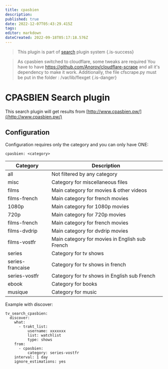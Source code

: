 ```yaml
---
title: cpasbien
description: 
published: true
date: 2022-12-07T05:43:29.415Z
tags: 
editor: markdown
dateCreated: 2022-09-18T05:17:18.576Z
---
```


> This plugin is part of [search](/Plugins/Searches) plugin system
{.is-success}

>As cpasbien switched to cloudflare, some tweaks are required
You have to have https://github.com/Anorov/cloudflare-scrape and all it's dependency to make it work.
Additionally, the file cfscrape.py must be put in the folder : /var/lib/flexget
{.is-danger}

# CPASBIEN Search plugin
This search plugin will get results from [http://www.cpasbien.pw/](/http://www.cpasbien.pw/)

## Configuration
Configuration requires only the category and you can only have ONE:
```
cpasbien: <category>
```


| **Category** | **Description** |
| --- | --- |
| all | Not filtered by any category |
| misc | Category for miscellaneous files |
| films | Main category for movies & other videos |
| films-french | Main category for french movies |
| 1080p | Main category for 1080p movies |
| 720p | Main category for 720p movies |
| films-french | Main category for french movies |
| films-dvdrip | Main category for dvdrip movies |
| films-vostfr | Main category for movies in English sub French |
| series | Category for tv shows |
| series-francaise | Category for tv shows in french |
| series-vostfr | Category for tv shows in English sub French |
| ebook | Category for books |
| musique | Category for music |

Example with discover:
```
tv_search_cpasbien:
  discover:
    what:
      - trakt_list:
          username: xxxxxxx
          list: watchlist
          type: shows
    from:
      - cpasbien:
          category: series-vostfr
    interval: 1 day
    ignore_estimations: yes
```

